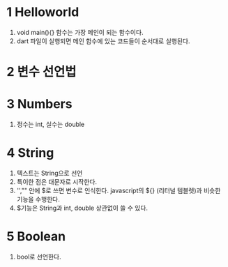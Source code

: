 # 1 Helloworld 

1) void main(){} 함수는 가장 메인이 되는 함수이다. 
2) dart 파일이 실행되면 메인 함수에 있는 코드들이 순서대로 실행된다. 

# 2 변수 선언법 

# 3 Numbers 

1) 정수는 int, 실수는 double 

# 4 String 

1) 텍스트는 String으로 선언
2) 특이한 점은 대문자로 시작한다. 
3) '',"" 안에 $로 쓰면 변수로 인식한다. javascript의 ${} (리터널 템블렛)과 비슷한 기능을 수행한다. 
4) $기능은 String과 int, double 상관없이 쓸 수 있다. 

# 5 Boolean

1) bool로 선언한다.